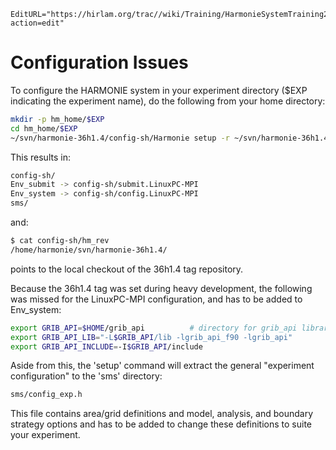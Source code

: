 ```@meta
EditURL="https://hirlam.org/trac//wiki/Training/HarmonieSystemTraining2011/Lecture/Installation/ConfFiles?action=edit"
```
# Configuration Issues
To configure the HARMONIE system in your experiment directory ($EXP indicating the experiment name), do the following from your home directory:
```bash
mkdir -p hm_home/$EXP
cd hm_home/$EXP
~/svn/harmonie-36h1.4/config-sh/Harmonie setup -r ~/svn/harmonie-36h1.4/ -h LinuxPC-MPI
```
This results in:
```bash
config-sh/
Env_submit -> config-sh/submit.LinuxPC-MPI
Env_system -> config-sh/config.LinuxPC-MPI
sms/
```
and:
```bash
$ cat config-sh/hm_rev 
/home/harmonie/svn/harmonie-36h1.4/
```
points to the local checkout of the 36h1.4 tag repository.

Because the 36h1.4 tag was set during heavy development, the following was missed for the LinuxPC-MPI configuration, and has to be added to Env_system:
```bash
export GRIB_API=$HOME/grib_api          # directory for grib_api libraries
export GRIB_API_LIB="-L$GRIB_API/lib -lgrib_api_f90 -lgrib_api"
export GRIB_API_INCLUDE=-I$GRIB_API/include
```

Aside from this, the 'setup' command will extract the general "experiment configuration" to the 'sms' directory:
```bash
sms/config_exp.h
```
This file contains area/grid definitions and model, analysis, and boundary strategy options and has to be added to change these definitions to suite your experiment.
